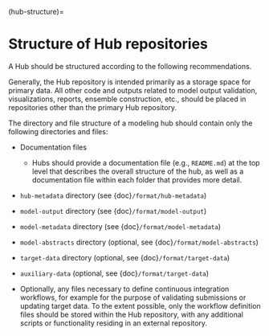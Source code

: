 (hub-structure)=
# Structure of Hub repositories

A Hub should be structured according to the following recommendations. 

Generally, the Hub repository is intended primarily as a storage space for primary data. All other code and outputs related to model output validation, visualizations, reports, ensemble construction, etc., should be placed in repositories other than the primary Hub repository.

The directory and file structure of a modeling hub should contain only the following directories and files:

* Documentation files
   * Hubs should provide a documentation file (e.g., `README.md`) at the top level that describes the overall structure of the hub, as well as a documentation file within each folder that provides more detail.

* `hub-metadata` directory (see {doc}`/format/hub-metadata`)

* `model-output` directory (see {doc}`/format/model-output`) 

* `model-metadata` directory (see {doc}`/format/model-metadata`)

* `model-abstracts` directory (optional, see {doc}`/format/model-abstracts`)

* `target-data` directory (optional, see {doc}`/format/target-data`)

* `auxiliary-data` (optional, see {doc}`/format/target-data`)

* Optionally, any files necessary to define continuous integration workflows, for example for the purpose of validating submissions or updating target data. To the extent possible, only the workflow definition files should be stored within the Hub repository, with any additional scripts or functionality residing in an external repository.

